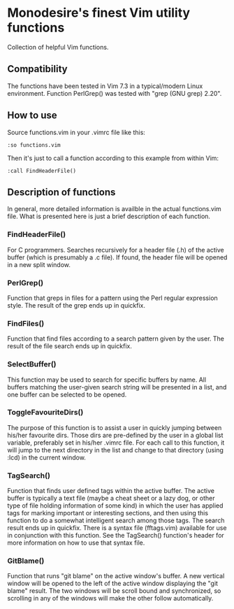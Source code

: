 # Monodesire's finest Vim utility functions

Collection of helpful Vim functions.

## Compatibility

The functions have been tested in Vim 7.3 in a typical/modern Linux environment. Function PerlGrep() was tested with "grep (GNU grep) 2.20".

## How to use

Source functions.vim in your .vimrc file like this:

`:so functions.vim`

Then it's just to call a function according to this example from within Vim:

`:call FindHeaderFile()`

## Description of functions

In general, more detailed information is availble in the actual functions.vim file. What is presented here is just a brief description of each function.

### FindHeaderFile()
For C programmers. Searches recursively for a header file (.h) of the active buffer (which is presumably a .c file). If found, the header file will be opened in a new split window.

### PerlGrep()
Function that greps in files for a pattern using the Perl regular expression style. The result of the grep ends up in quickfix.

### FindFiles()
Function that find files according to a search pattern given by the user. The result of the file search ends up in quickfix.

### SelectBuffer()
This function may be used to search for specific buffers by name. All buffers matching the user-given search string will be presented in a list, and one buffer can be selected to be opened.

### ToggleFavouriteDirs()
The purpose of this function is to assist a user in quickly jumping between his/her favourite dirs. Those dirs are pre-defined by the user in a global list variable, preferably set in his/her .vimrc file. For each call to this function, it will jump to the next directory in the list and change to that directory (using :lcd) in the current window.

### TagSearch()
Function that finds user defined tags within the active buffer. The active buffer is typically a text file (maybe a cheat sheet or a lazy dog, or other type of file holding information of some kind) in which the user has applied tags for marking important or interesting sections, and then using this function to do a somewhat intelligent search among those tags. The search result ends up in quickfix. There is a syntax file (fftags.vim) available for use in conjunction with this function. See the TagSearch() function's header for more information on how to use that syntax file.

### GitBlame()
Function that runs "git blame" on the active window's buffer. A new vertical window will be opened to the left of the active window displaying the "git blame" result. The two windows will be scroll bound and synchronized, so scrolling in any of the windows will make the other follow automatically.
